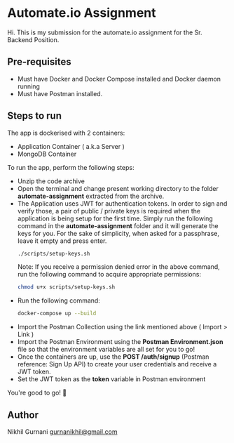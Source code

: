 # Automate.io Assignment

Hi. This is my submission for the automate.io assignment for the Sr. Backend Position.
## Pre-requisites
* Must have Docker and Docker Compose installed and Docker daemon running
* Must have Postman installed.

## Steps to run
The app is dockerised with 2 containers:
* Application Container ( a.k.a Server )
* MongoDB Container

To run the app, perform the following steps:
* Unzip the code archive
* Open the terminal and change present working directory to the folder **automate-assignment** extracted from the archive.
* The Application uses JWT for authentication tokens. In order to sign and verify those, a pair of public / private keys is required when the application is being setup for the first time. Simply run the following command in the **automate-assignment** folder and it will generate the keys for you. For the sake of simplicity, when asked for a passphrase, leave it empty and press enter.
   ```bash
   ./scripts/setup-keys.sh
   ```
   Note: If you receive a permission denied error in the above command, run the following command to acquire appropriate permissions:
   ```bash
   chmod u+x scripts/setup-keys.sh
   ```
* Run the following command:
    ```bash
    docker-compose up --build
    ```
* Import the Postman Collection using the link mentioned above ( Import > Link )
* Import the Postman Environment using the **Postman Environment.json** file so that the environment variables are all set for you to go!
* Once the containers are up, use the **POST /auth/signup** (Postman reference: Sign Up API) to create your user credentials and receive a JWT token.
* Set the JWT token as the **token** variable in Postman environment

You're good to go! 🚀
## Author
Nikhil Gurnani
gurnanikhil@gmail.com